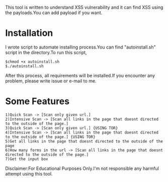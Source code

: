 This tool is written to understand XSS vulnerability and it can find XSS using the payloads.You can add payload if you want.

# Installation

I wrote script to automate installing process.You can find "autoinstall.sh" script in the directory.To run this script,
```
$chmod +x autoinstall.sh
$./autoinstall.sh
```
After this process, all requirements will be installed.If you encounter any problem, please write issue or e-mail to me.

# Some Features

    1)Quick Scan -> [Scan only given url.]
    2)Intensive Scan -> [Scan all links in the page that doesnt directed to the outside of the page.]
    3)Quick Scan -> [Scan only given url.] {USING TOR}
    4)Intensive Scan -> [Scan all links in the page that doesnt directed to the outside of the page.] {USING TOR}
    5)Get all links in the page that doesnt directed to the outside of the page
    6)How many forms in the url -> [Scan all links in the page that doesnt directed to the outside of the page.]
    7)Get the input box

Disclaimer:For Educational Purposes Only.I'm not responsible any harmful attempt using this tool.
